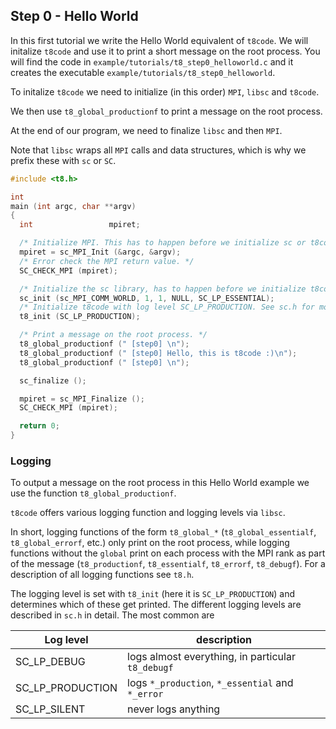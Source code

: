 ## Step 0 - Hello World

In this first tutorial we write the Hello World equivalent of `t8code`.
We will initalize `t8code` and use it to print a short message on the root process.
You will find the code in `example/tutorials/t8_step0_helloworld.c` and it creates the executable `example/tutorials/t8_step0_helloworld`.

To initalize `t8code` we need to initialize (in this order) `MPI`, `libsc` and `t8code`.

We then use `t8_global_productionf` to print a message on the root process.

At the end of our program, we need to finalize `libsc` and then `MPI`.

Note that `libsc` wraps all `MPI` calls and data structures, which is why we prefix these with `sc` or `SC`.


```C
#include <t8.h>

int
main (int argc, char **argv)
{
  int                 mpiret;

  /* Initialize MPI. This has to happen before we initialize sc or t8code. */
  mpiret = sc_MPI_Init (&argc, &argv);
  /* Error check the MPI return value. */
  SC_CHECK_MPI (mpiret);

  /* Initialize the sc library, has to happen before we initialize t8code. */
  sc_init (sc_MPI_COMM_WORLD, 1, 1, NULL, SC_LP_ESSENTIAL);
  /* Initialize t8code with log level SC_LP_PRODUCTION. See sc.h for more info on the leg levels. */
  t8_init (SC_LP_PRODUCTION);

  /* Print a message on the root process. */
  t8_global_productionf (" [step0] \n");
  t8_global_productionf (" [step0] Hello, this is t8code :)\n");
  t8_global_productionf (" [step0] \n");

  sc_finalize ();

  mpiret = sc_MPI_Finalize ();
  SC_CHECK_MPI (mpiret);

  return 0;
}
```

### Logging

To output a message on the root process in this Hello World example we use the function `t8_global_productionf`.

`t8code` offers various logging function and logging levels via `libsc`.

In short, logging functions of the form `t8_global_*` (`t8_global_essentialf`, `t8_global_errorf`, etc.) only print on the root process, while logging functions without the `global` print on each process with the MPI rank as part of the message (`t8_productionf`, `t8_essentialf`, `t8_errorf`, `t8_debugf`). For a description of all logging functions see `t8.h`.

The logging level is set with `t8_init` (here it is `SC_LP_PRODUCTION`) and determines which of these get printed.
The different logging levels are described in `sc.h` in detail. The most common are

| Log level   | description |
|-------------|------|
| SC_LP_DEBUG | logs almost everything, in particular `t8_debugf` |
| SC_LP_PRODUCTION | logs `*_production`, `*_essential` and `*_error` |
| SC_LP_SILENT | never logs anything |
